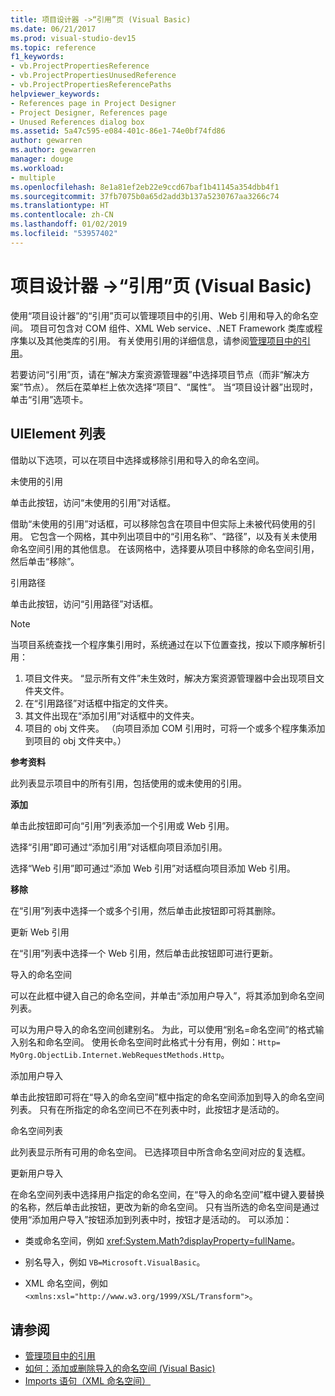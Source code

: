 ```yaml
---
title: 项目设计器 ->“引用”页 (Visual Basic)
ms.date: 06/21/2017
ms.prod: visual-studio-dev15
ms.topic: reference
f1_keywords:
- vb.ProjectPropertiesReference
- vb.ProjectPropertiesUnusedReference
- vb.ProjectPropertiesReferencePaths
helpviewer_keywords:
- References page in Project Designer
- Project Designer, References page
- Unused References dialog box
ms.assetid: 5a47c595-e084-401c-86e1-74e0bf74fd86
author: gewarren
ms.author: gewarren
manager: douge
ms.workload:
- multiple
ms.openlocfilehash: 8e1a81ef2eb22e9ccd67baf1b41145a354dbb4f1
ms.sourcegitcommit: 37fb7075b0a65d2add3b137a5230767aa3266c74
ms.translationtype: HT
ms.contentlocale: zh-CN
ms.lasthandoff: 01/02/2019
ms.locfileid: "53957402"
---
```

# <a name="references-page-project-designer-visual-basic"></a>项目设计器 ->“引用”页 (Visual Basic)

使用“项目设计器”的“引用”页可以管理项目中的引用、Web 引用和导入的命名空间。 项目可包含对 COM 组件、XML Web service、.NET Framework 类库或程序集以及其他类库的引用。 有关使用引用的详细信息，请参阅[管理项目中的引用](../../ide/managing-references-in-a-project.md)。

若要访问“引用”页，请在“解决方案资源管理器”中选择项目节点（而非“解决方案”节点）。 然后在菜单栏上依次选择“项目”、“属性”。 当“项目设计器”出现时，单击“引用”选项卡。

## <a name="uielement-list"></a>UIElement 列表

借助以下选项，可以在项目中选择或移除引用和导入的命名空间。

未使用的引用

单击此按钮，访问“未使用的引用”对话框。

借助“未使用的引用”对话框，可以移除包含在项目中但实际上未被代码使用的引用。 它包含一个网格，其中列出项目中的“引用名称”、“路径”，以及有关未使用命名空间引用的其他信息。 在该网格中，选择要从项目中移除的命名空间引用，然后单击“移除”。

引用路径

单击此按钮，访问“引用路径”对话框。

> [!NOTE]
> 当项目系统查找一个程序集引用时，系统通过在以下位置查找，按以下顺序解析引用：
>
> 1. 项目文件夹。 “显示所有文件”未生效时，解决方案资源管理器中会出现项目文件夹文件。
> 2. 在“引用路径”对话框中指定的文件夹。
> 3. 其文件出现在“添加引用”对话框中的文件夹。
> 4. 项目的 obj 文件夹。 （向项目添加 COM 引用时，可将一个或多个程序集添加到项目的 obj 文件夹中。）

 **参考资料**

 此列表显示项目中的所有引用，包括使用的或未使用的引用。

 **添加**

 单击此按钮即可向“引用”列表添加一个引用或 Web 引用。

 选择“引用”即可通过“添加引用”对话框向项目添加引用。

 选择“Web 引用”即可通过“添加 Web 引用”对话框向项目添加 Web 引用。

 **移除**

 在“引用”列表中选择一个或多个引用，然后单击此按钮即可将其删除。

 更新 Web 引用

 在“引用”列表中选择一个 Web 引用，然后单击此按钮即可进行更新。

 导入的命名空间

 可以在此框中键入自己的命名空间，并单击“添加用户导入”，将其添加到命名空间列表。

 可以为用户导入的命名空间创建别名。 为此，可以使用“别名=命名空间”的格式输入别名和命名空间。 使用长命名空间时此格式十分有用，例如：`Http= MyOrg.ObjectLib.Internet.WebRequestMethods.Http`。

 添加用户导入

 单击此按钮即可将在“导入的命名空间”框中指定的命名空间添加到导入的命名空间列表。 只有在所指定的命名空间已不在列表中时，此按钮才是活动的。

 命名空间列表

 此列表显示所有可用的命名空间。 已选择项目中所含命名空间对应的复选框。

 更新用户导入

 在命名空间列表中选择用户指定的命名空间，在“导入的命名空间”框中键入要替换的名称，然后单击此按钮，更改为新的命名空间。 只有当所选的命名空间是通过使用“添加用户导入”按钮添加到列表中时，按钮才是活动的。 可以添加：

-   类或命名空间，例如 <xref:System.Math?displayProperty=fullName>。

-   别名导入，例如 `VB=Microsoft.VisualBasic`。

-   XML 命名空间，例如 `<xmlns:xsl="http://www.w3.org/1999/XSL/Transform">`。

## <a name="see-also"></a>请参阅

- [管理项目中的引用](../../ide/managing-references-in-a-project.md)
- [如何：添加或删除导入的命名空间 (Visual Basic)](../../ide/how-to-add-or-remove-imported-namespaces-visual-basic.md)
- [Imports 语句（XML 命名空间）](/dotnet/visual-basic/language-reference/statements/imports-statement-xml-namespace)
